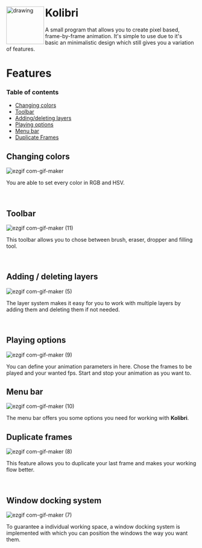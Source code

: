 <div align="left">
<img align="left" src="https://user-images.githubusercontent.com/50629201/102845062-ff646d00-440c-11eb-8894-c9120c75b0ed.png" alt="drawing" width="100"/>


# Kolibri 


A small program that allows you to create pixel based, frame-by-frame animation. It's simple to use due to it's basic an minimalistic design which still gives you a variation of features.
# Features 

### Table of contents
* [Changing colors](#Changing-colors)
* [Toolbar](#Tool-bar)
* [Adding/deleting layers](#Adding-layers)
* [Playing options](#Playing-options)
* [Menu bar](#Menu-bar)
* [Duplicate Frames](#Duplicate-frames)




## Changing colors
![ezgif com-gif-maker](https://user-images.githubusercontent.com/77926314/111334974-4c568900-8674-11eb-96d9-345021dbdd2c.gif)

You are able to set every color in RGB and HSV.


&nbsp;

## Toolbar
![ezgif com-gif-maker (11)](https://user-images.githubusercontent.com/77926314/111352593-a19a9680-8684-11eb-9c05-761395cfff64.gif)

This toolbar allows you to chose between brush, eraser, dropper and filling tool.

&nbsp;
## Adding / deleting layers
![ezgif com-gif-maker (5)](https://user-images.githubusercontent.com/77926314/111348904-f0463180-8680-11eb-8b9f-c81a0c86461f.gif)

The layer system makes it easy for you to work with multiple layers by adding them and deleting them if not needed.

&nbsp;
## Playing options
![ezgif com-gif-maker (9)](https://user-images.githubusercontent.com/77926314/111351976-00134500-8684-11eb-8dfa-ffbeb66177aa.gif)

You can define your animation parameters in here. Chose the frames to be played and your wanted fps. Start and stop your animation as you want to.
&nbsp;

## Menu bar

![ezgif com-gif-maker (10)](https://user-images.githubusercontent.com/77926314/111352295-4f597580-8684-11eb-82ae-b4486d9b59d5.gif)

The menu bar offers you some options you need for working with <strong>Kolibri</strong>.
&nbsp;
## Duplicate frames
![ezgif com-gif-maker (8)](https://user-images.githubusercontent.com/77926314/111351666-b165ab00-8683-11eb-8fc2-e52f5db19c59.gif)

This feature allows you to duplicate your last frame and makes your working flow better.

&nbsp;

## Window docking system
![ezgif com-gif-maker (7)](https://user-images.githubusercontent.com/77926314/111351389-6c417900-8683-11eb-9ae9-73ee352d091c.gif)

To guarantee a individual working space, a window docking system is implemented with which you can position the windows the way you want them.
&nbsp;


</div>

